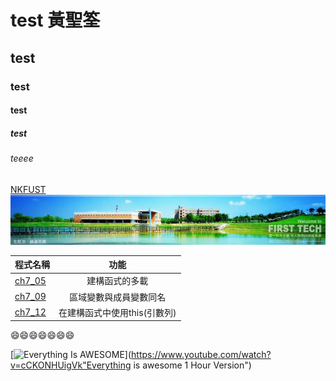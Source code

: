 # test	黃聖筌
## test
### test
#### test
##### test
###### teeee
[NKFUST](http://www.mis.nkfust.edu.tw)
![NkFUST](20915074_1641869592498960_6814916363020809979_n.jpg "第一科大")

| 程式名稱 | 功能 |
|:---------|:----:|
|[ch7_05](ch7_05.java)|建構函式的多載|
|[ch7_09](ch7_09.java)|區域變數與成員變數同名|
|[ch7_12](ch7_12.java)|在建構函式中使用this(引數列)|

:smile::smile::smile::smile::smile::smile::smile:


[![Everything Is AWESOME](https://img.youtube.com/vi/StTqXEQ2l-Y/0.jpg)](https://www.youtube.com/watch?v=cCKONHUigVk"Everything is awesome 1 Hour Version")
